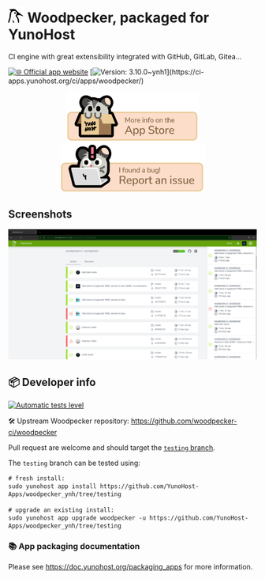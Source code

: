 <!--
N.B.: This README was automatically generated by <https://github.com/YunoHost/apps_tools/blob/main/readme_generator>
It shall NOT be edited by hand.
-->

<h1>
  <img src="https://raw.githubusercontent.com/YunoHost/apps/main/logos/woodpecker.png" width="32px" alt="Logo of Woodpecker">
  Woodpecker, packaged for YunoHost
</h1>

CI engine with great extensibility integrated with GitHub, GitLab, Gitea...

[![🌐 Official app website](https://img.shields.io/badge/Official_app_website-darkgreen?style=for-the-badge)](https://woodpecker-ci.org)
[![Version: 3.10.0~ynh1](https://img.shields.io/badge/Version-3.10.0~ynh1-rgb(18,138,11)?style=for-the-badge)](https://ci-apps.yunohost.org/ci/apps/woodpecker/)

<div align="center">
<a href="https://apps.yunohost.org/app/woodpecker"><img height="100px" src="https://github.com/YunoHost/yunohost-artwork/raw/refs/heads/main/badges/neopossum-badges/badge_more_info_on_the_appstore.svg"/></a>
<a href="https://github.com/YunoHost-Apps/woodpecker_ynh/issues"><img height="100px" src="https://github.com/YunoHost/yunohost-artwork/raw/refs/heads/main/badges/neopossum-badges/badge_report_an_issue.svg"/></a>
</div>


## Screenshots
![Screenshot of Woodpecker](./doc/screenshots/woodpecker.png)

## 📦 Developer info

[![Automatic tests level](https://apps.yunohost.org/badge/cilevel/woodpecker)](https://ci-apps.yunohost.org/ci/apps/woodpecker/)

🛠️ Upstream Woodpecker repository: <https://github.com/woodpecker-ci/woodpecker>

Pull request are welcome and should target the [`testing` branch](https://github.com/YunoHost-Apps/woodpecker_ynh/tree/testing).

The `testing` branch can be tested using:
```
# fresh install:
sudo yunohost app install https://github.com/YunoHost-Apps/woodpecker_ynh/tree/testing

# upgrade an existing install:
sudo yunohost app upgrade woodpecker -u https://github.com/YunoHost-Apps/woodpecker_ynh/tree/testing
```

### 📚 App packaging documentation

Please see <https://doc.yunohost.org/packaging_apps> for more information.